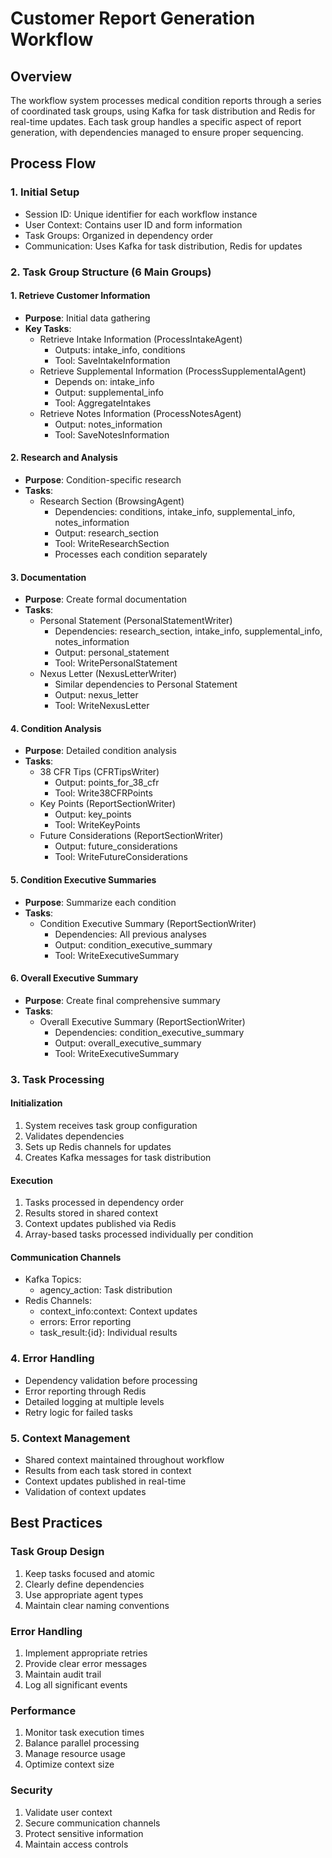 # Customer Report Generation Workflow

## Overview
The workflow system processes medical condition reports through a series of coordinated task groups, using Kafka for task distribution and Redis for real-time updates. Each task group handles a specific aspect of report generation, with dependencies managed to ensure proper sequencing.

## Process Flow

### 1. Initial Setup
- Session ID: Unique identifier for each workflow instance
- User Context: Contains user ID and form information
- Task Groups: Organized in dependency order
- Communication: Uses Kafka for task distribution, Redis for updates

### 2. Task Group Structure (6 Main Groups)

#### 1. Retrieve Customer Information
- **Purpose**: Initial data gathering
- **Key Tasks**:
  - Retrieve Intake Information (ProcessIntakeAgent)
    - Outputs: intake_info, conditions
    - Tool: SaveIntakeInformation
  - Retrieve Supplemental Information (ProcessSupplementalAgent)
    - Depends on: intake_info
    - Output: supplemental_info
    - Tool: AggregateIntakes
  - Retrieve Notes Information (ProcessNotesAgent)
    - Output: notes_information
    - Tool: SaveNotesInformation

#### 2. Research and Analysis
- **Purpose**: Condition-specific research
- **Tasks**:
  - Research Section (BrowsingAgent)
    - Dependencies: conditions, intake_info, supplemental_info, notes_information
    - Output: research_section
    - Tool: WriteResearchSection
    - Processes each condition separately

#### 3. Documentation
- **Purpose**: Create formal documentation
- **Tasks**:
  - Personal Statement (PersonalStatementWriter)
    - Dependencies: research_section, intake_info, supplemental_info, notes_information
    - Output: personal_statement
    - Tool: WritePersonalStatement
  - Nexus Letter (NexusLetterWriter)
    - Similar dependencies to Personal Statement
    - Output: nexus_letter
    - Tool: WriteNexusLetter

#### 4. Condition Analysis
- **Purpose**: Detailed condition analysis
- **Tasks**:
  - 38 CFR Tips (CFRTipsWriter)
    - Output: points_for_38_cfr
    - Tool: Write38CFRPoints
  - Key Points (ReportSectionWriter)
    - Output: key_points
    - Tool: WriteKeyPoints
  - Future Considerations (ReportSectionWriter)
    - Output: future_considerations
    - Tool: WriteFutureConsiderations

#### 5. Condition Executive Summaries
- **Purpose**: Summarize each condition
- **Tasks**:
  - Condition Executive Summary (ReportSectionWriter)
    - Dependencies: All previous analyses
    - Output: condition_executive_summary
    - Tool: WriteExecutiveSummary

#### 6. Overall Executive Summary
- **Purpose**: Create final comprehensive summary
- **Tasks**:
  - Overall Executive Summary (ReportSectionWriter)
    - Dependencies: condition_executive_summary
    - Output: overall_executive_summary
    - Tool: WriteExecutiveSummary

### 3. Task Processing

#### Initialization
1. System receives task group configuration
2. Validates dependencies
3. Sets up Redis channels for updates
4. Creates Kafka messages for task distribution

#### Execution
1. Tasks processed in dependency order
2. Results stored in shared context
3. Context updates published via Redis
4. Array-based tasks processed individually per condition

#### Communication Channels
- Kafka Topics:
  - agency_action: Task distribution
- Redis Channels:
  - context_info:context: Context updates
  - errors: Error reporting
  - task_result:{id}: Individual results

### 4. Error Handling
- Dependency validation before processing
- Error reporting through Redis
- Detailed logging at multiple levels
- Retry logic for failed tasks

### 5. Context Management
- Shared context maintained throughout workflow
- Results from each task stored in context
- Context updates published in real-time
- Validation of context updates

## Best Practices

### Task Group Design
1. Keep tasks focused and atomic
2. Clearly define dependencies
3. Use appropriate agent types
4. Maintain clear naming conventions

### Error Handling
1. Implement appropriate retries
2. Provide clear error messages
3. Maintain audit trail
4. Log all significant events

### Performance
1. Monitor task execution times
2. Balance parallel processing
3. Manage resource usage
4. Optimize context size

### Security
1. Validate user context
2. Secure communication channels
3. Protect sensitive information
4. Maintain access controls
